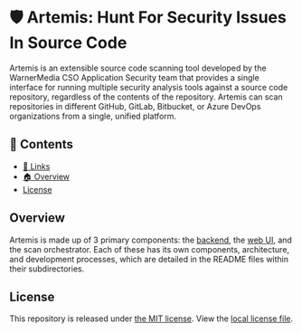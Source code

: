 # 🛡️ Artemis: Hunt For Security Issues In Source Code

Artemis is an extensible source code scanning tool developed by the WarnerMedia CSO Application Security team that provides a single interface for running multiple security analysis tools against a source code repository, regardless of the contents of the repository. Artemis can scan repositories in different GitHub, GitLab, Bitbucket, or Azure DevOps organizations from a single, unified platform.

## 📖 Contents

- [🔗 Links](#-links)
- [🏠 Overview](#-overview)
- [License](#license)

## Overview

Artemis is made up of 3 primary components: the [backend](./backend), the [web UI](./ui), and the scan orchestrator. Each of these has its own components, architecture, and development processes, which are detailed in the README files within their subdirectories.

## License

This repository is released under [the MIT license](https://en.wikipedia.org/wiki/MIT_License).  View the [local license file](./LICENSE).
